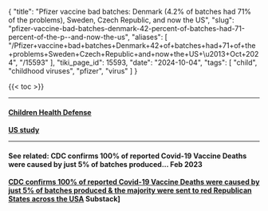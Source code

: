 {
    "title": "Pfizer vaccine bad batches: Denmark (4.2% of batches had 71% of the problems), Sweden, Czech Republic, and now the US",
    "slug": "pfizer-vaccine-bad-batches-denmark-42-percent-of-batches-had-71-percent-of-the-p--and-now-the-us",
    "aliases": [
        "/Pfizer+vaccine+bad+batches+Denmark+42+of+batches+had+71+of+the+problems+Sweden+Czech+Republic+and+now+the+US+\u2013+Oct+2024",
        "/15593"
    ],
    "tiki_page_id": 15593,
    "date": "2024-10-04",
    "tags": [
        "child",
        "childhood viruses",
        "pfizer",
        "virus"
    ]
}


{{< toc >}}

---

#### [Children Health Defense](https://childrenshealthdefense.org/defender/pfizer-hot-lots-covid-vaccine-injuries-chd-research/?utm_source=luminate&utm_medium=email&utm_campaign=defender&utm_id=20240927)

 **[US study](https://publichealthpolicyjournal.com/batch-dependent-safety-of-the-bnt162b2-mrna-covid-19-vaccine-in-the-united-states/)** 

---

#### See related: CDC confirms 100% of reported Covid-19 Vaccine Deaths were caused by just 5% of batches produced... Feb 2023

 **[CDC confirms 100% of reported Covid-19 Vaccine Deaths were caused by just 5% of batches produced & the majority were sent to red Republican States across the USA](https://www.2ndsmartestguyintheworld.com/p/cdc-confirms-100-of-reported-covid?utm_source=substack&utm_medium=email%20) Substack]**